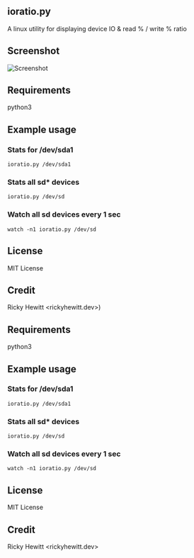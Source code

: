 ## ioratio.py 
A linux utility for displaying device IO & read % / write % ratio

## Screenshot
![Screenshot](https://user-images.githubusercontent.com/1459733/88938156-e4187b80-d239-11ea-927f-88e69ec29ae1.png)

## Requirements
python3

## Example usage

### Stats for /dev/sda1
`ioratio.py /dev/sda1`

### Stats all sd* devices
`ioratio.py /dev/sd`

### Watch all sd devices every 1 sec
`watch -n1 ioratio.py /dev/sd`

## License
MIT License

## Credit
Ricky Hewitt <rickyhewitt.dev>)

## Requirements
python3

## Example usage

### Stats for /dev/sda1
`ioratio.py /dev/sda1`

### Stats all sd* devices
`ioratio.py /dev/sd`

### Watch all sd devices every 1 sec
`watch -n1 ioratio.py /dev/sd`

## License
MIT License

## Credit
Ricky Hewitt <rickyhewitt.dev>
